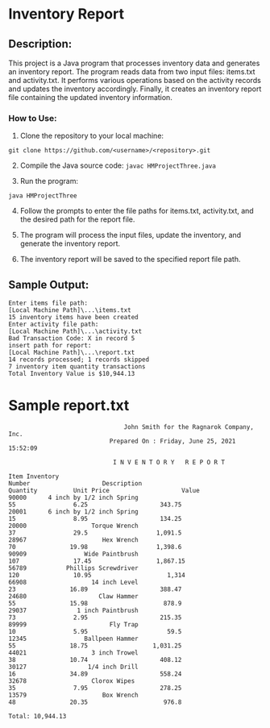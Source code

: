 # Inventory Report
## Description:
This project is a Java program that processes inventory data and generates an inventory report. The program reads data from two input files: items.txt and activity.txt. It performs various operations based on the activity records and updates the inventory accordingly. Finally, it creates an inventory report file containing the updated inventory information.

### How to Use:
1. Clone the repository to your local machine:

`git clone https://github.com/<username>/<repository>.git`

2. Compile the Java source code:
`javac HMProjectThree.java`

3. Run the program:

`java HMProjectThree`

4. Follow the prompts to enter the file paths for items.txt, activity.txt, and the desired path for the report file.

5. The program will process the input files, update the inventory, and generate the inventory report.

6. The inventory report will be saved to the specified report file path.

## Sample Output:

```
Enter items file path: 
[Local Machine Path]\...\items.txt
15 inventory items have been created
Enter activity file path:
[Local Machine Path]\...\activity.txt
Bad Transaction Code: X in record 5
insert path for report:
[Local Machine Path]\...\report.txt
14 records processed; 1 records skipped
7 inventory item quantity transactions
Total Inventory Value is $10,944.13
```
# Sample report.txt

```
								John Smith for the Ragnarok Company, Inc.
							Prepared On : Friday, June 25, 2021 15:52:09

							 I N V E N T O R Y   R E P O R T

Item Inventory
Number                    Description                            Quantity          Unit Price                    Value
90000      4 inch by 1/2 inch Spring                                  55                6.25                    343.75
20001      6 inch by 1/2 inch Spring                                  15                8.95                    134.25
20000                  Torque Wrench                                  37                29.5                   1,091.5
28967                     Hex Wrench                                  70               19.98                   1,398.6
90909                Wide Paintbrush                                 107               17.45                  1,867.15
56789           Phillips Screwdriver                                 120               10.95                     1,314
66908                  14 inch Level                                  23               16.89                    388.47
24680                    Claw Hammer                                  55               15.98                     878.9
29037              1 inch Paintbrush                                  73                2.95                    215.35
89999                       Fly Trap                                  10                5.95                      59.5
12345                Ballpeen Hammer                                  55               18.75                  1,031.25
44021                  3 inch Trowel                                  38               10.74                    408.12
30127                 1/4 inch Drill                                  16               34.89                    558.24
32678                  Clorox Wipes                                  35                7.95                    278.25
13579                     Box Wrench                                  48               20.35                     976.8
                                                                                                       Total: 10,944.13
```
